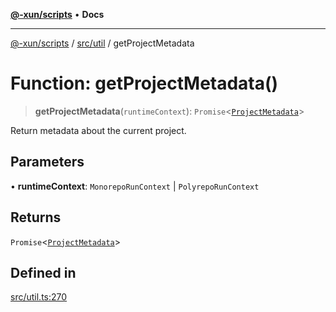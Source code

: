 [**@-xun/scripts**](../../../README.md) • **Docs**

***

[@-xun/scripts](../../../README.md) / [src/util](../README.md) / getProjectMetadata

# Function: getProjectMetadata()

> **getProjectMetadata**(`runtimeContext`): `Promise`\<[`ProjectMetadata`](../type-aliases/ProjectMetadata.md)\>

Return metadata about the current project.

## Parameters

• **runtimeContext**: `MonorepoRunContext` \| `PolyrepoRunContext`

## Returns

`Promise`\<[`ProjectMetadata`](../type-aliases/ProjectMetadata.md)\>

## Defined in

[src/util.ts:270](https://github.com/Xunnamius/xscripts/blob/c4bd6059488244ad158454492e5cfe3fcc65a457/src/util.ts#L270)
